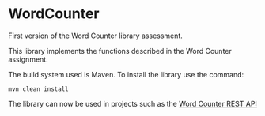 # WordCounter
First version of the Word Counter library assessment.

This library implements the functions described in the Word Counter assignment.  

The build system used is Maven. To install the library use the command:  

`mvn clean install`

The library can now be used in projects such as the [Word Counter REST API](https://github.com/phlebas/Word-Counter-REST-API)

